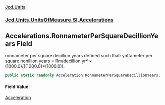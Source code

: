 #### [Jcd.Units](index.md 'index')
### [Jcd.Units.UnitsOfMeasure.SI](Jcd.Units.UnitsOfMeasure.SI.md 'Jcd.Units.UnitsOfMeasure.SI').[Accelerations](Accelerations.md 'Jcd.Units.UnitsOfMeasure.SI.Accelerations')

## Accelerations.RonnameterPerSquareDecillionYears Field

ronnameter per square decillion years defined such that: yottameter per square nonillion years = Rm/decillion yr² ×  
(1000.0)/((1000.0)*(1000.0)).

```csharp
public static readonly Acceleration RonnameterPerSquareDecillionYears;
```

#### Field Value
[Acceleration](Acceleration.md 'Jcd.Units.UnitTypes.Acceleration')